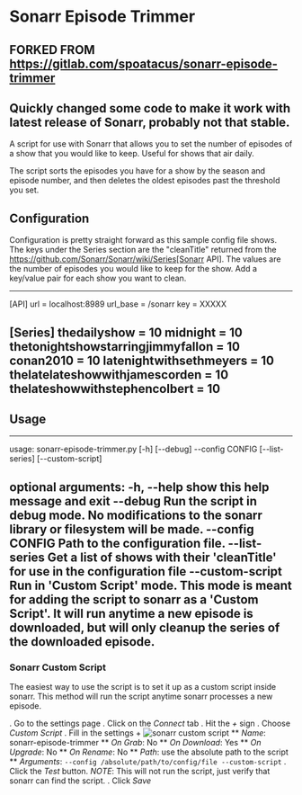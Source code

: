 # Sonarr Episode Trimmer

## FORKED FROM https://gitlab.com/spoatacus/sonarr-episode-trimmer
## Quickly changed some code to make it work with latest release of Sonarr, probably not that stable.

A script for use with Sonarr that allows you to set the number of episodes of a show that you would like to keep.
Useful for shows that air daily.

The script sorts the episodes you have for a show by the season and episode number, and then deletes the oldest episodes
past the threshold you set.


## Configuration

Configuration is pretty straight forward as this sample config file shows. The keys under the Series section are the
"cleanTitle" returned from the https://github.com/Sonarr/Sonarr/wiki/Series[Sonarr API]. The values are the number of
episodes you would like to keep for the show. Add a key/value pair for each show you want to clean.

-------------------------------------
[API]
url = localhost:8989
url_base = /sonarr
key = XXXXX

[Series]
thedailyshow = 10
midnight = 10
thetonightshowstarringjimmyfallon = 10
conan2010 = 10
latenightwithsethmeyers = 10
thelatelateshowwithjamescorden = 10
thelateshowwithstephencolbert = 10
-------------------------------------


## Usage
-------
usage: sonarr-episode-trimmer.py [-h] [--debug] --config CONFIG
                                 [--list-series] [--custom-script]

optional arguments:
  -h, --help       show this help message and exit
  --debug          Run the script in debug mode. No modifications to the
                   sonarr library or filesystem will be made.
  --config CONFIG  Path to the configuration file.
  --list-series    Get a list of shows with their 'cleanTitle' for use in the
                   configuration file
  --custom-script  Run in 'Custom Script' mode. This mode is meant for adding
                   the script to sonarr as a 'Custom Script'. It will run
                   anytime a new episode is downloaded, but will only cleanup
                   the series of the downloaded episode.
-------


### Sonarr Custom Script
The easiest way to use the script is to set it up as a custom script inside sonarr. This method will run the script
anytime sonarr processes a new episode.

. Go to the settings page
. Click on the *Connect* tab
. Hit the *+* sign
. Choose *Custom Script*
. Fill in the settings +
![sonarr custom script](docs/images/sonarr_custom_script.png)
** *Name*: sonarr-episode-trimmer
** *On Grab*: No
** *On Download*: Yes
** *On Upgrade*: No
** *On Rename*: No
** *Path*: use the absolute path to the script
** *Arguments*: `--config /absolute/path/to/config/file --custom-script`
. Click the *Test* button. *NOTE*: This will not run the script, just verify that sonarr can find the script.
. Click *Save*
